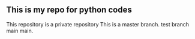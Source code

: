 ## This is my repo for python codes
This repository is a private repository
This is a master branch. test branch main main.